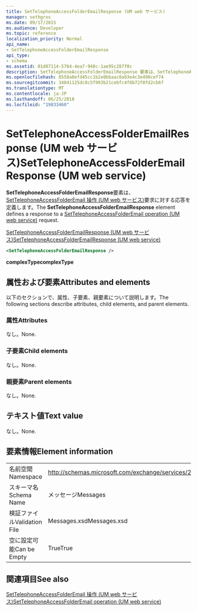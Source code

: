 ```yaml
---
title: SetTelephoneAccessFolderEmailResponse (UM web サービス)
manager: sethgros
ms.date: 09/17/2015
ms.audience: Developer
ms.topic: reference
localization_priority: Normal
api_name:
- SetTelephoneAccessFolderEmailResponse
api_type:
- schema
ms.assetid: 01d07114-5764-4ea7-948c-1ae95c287f0c
description: SetTelephoneAccessFolderEmailResponse 要素は、SetTelephoneAccessFolderEmail の操作 (UM web サービス) 要求に対する応答を定義します。
ms.openlocfilehash: 8558a0efd45cc1b2e0bbaac8a93e4c3e498cef74
ms.sourcegitcommit: 34041125dc8c5f993b21cebfc4f8b72f0fd2cb6f
ms.translationtype: MT
ms.contentlocale: ja-JP
ms.lasthandoff: 06/25/2018
ms.locfileid: "19833460"
---
```

# <a name="settelephoneaccessfolderemailresponse-um-web-service"></a><span data-ttu-id="50900-103">SetTelephoneAccessFolderEmailResponse (UM web サービス)</span><span class="sxs-lookup"><span data-stu-id="50900-103">SetTelephoneAccessFolderEmailResponse (UM web service)</span></span>

<span data-ttu-id="50900-104">**SetTelephoneAccessFolderEmailResponse**要素は、 [SetTelephoneAccessFolderEmail 操作 (UM web サービス)](settelephoneaccessfolderemail-operation-um-web-service.md)要求に対する応答を定義します。</span><span class="sxs-lookup"><span data-stu-id="50900-104">The **SetTelephoneAccessFolderEmailResponse** element defines a response to a [SetTelephoneAccessFolderEmail operation (UM web service)](settelephoneaccessfolderemail-operation-um-web-service.md) request.</span></span> 
  
[<span data-ttu-id="50900-105">SetTelephoneAccessFolderEmailResponse (UM web サービス)</span><span class="sxs-lookup"><span data-stu-id="50900-105">SetTelephoneAccessFolderEmailResponse (UM web service)</span></span>](settelephoneaccessfolderemailresponse-um-web-service.md)
  
```xml
<SetTelephoneAccessFolderEmailResponse />
```

 <span data-ttu-id="50900-106">**complexType**</span><span class="sxs-lookup"><span data-stu-id="50900-106">**complexType**</span></span>
## <a name="attributes-and-elements"></a><span data-ttu-id="50900-107">属性および要素</span><span class="sxs-lookup"><span data-stu-id="50900-107">Attributes and elements</span></span>

<span data-ttu-id="50900-108">以下のセクションで、属性、子要素、親要素について説明します。</span><span class="sxs-lookup"><span data-stu-id="50900-108">The following sections describe attributes, child elements, and parent elements.</span></span>
  
### <a name="attributes"></a><span data-ttu-id="50900-109">属性</span><span class="sxs-lookup"><span data-stu-id="50900-109">Attributes</span></span>

<span data-ttu-id="50900-110">なし。</span><span class="sxs-lookup"><span data-stu-id="50900-110">None.</span></span>
  
### <a name="child-elements"></a><span data-ttu-id="50900-111">子要素</span><span class="sxs-lookup"><span data-stu-id="50900-111">Child elements</span></span>

<span data-ttu-id="50900-112">なし。</span><span class="sxs-lookup"><span data-stu-id="50900-112">None.</span></span>
  
### <a name="parent-elements"></a><span data-ttu-id="50900-113">親要素</span><span class="sxs-lookup"><span data-stu-id="50900-113">Parent elements</span></span>

<span data-ttu-id="50900-114">なし。</span><span class="sxs-lookup"><span data-stu-id="50900-114">None.</span></span>
  
## <a name="text-value"></a><span data-ttu-id="50900-115">テキスト値</span><span class="sxs-lookup"><span data-stu-id="50900-115">Text value</span></span>

<span data-ttu-id="50900-116">なし。</span><span class="sxs-lookup"><span data-stu-id="50900-116">None.</span></span>
  
## <a name="element-information"></a><span data-ttu-id="50900-117">要素情報</span><span class="sxs-lookup"><span data-stu-id="50900-117">Element information</span></span>

|||
|:-----|:-----|
|<span data-ttu-id="50900-118">名前空間</span><span class="sxs-lookup"><span data-stu-id="50900-118">Namespace</span></span>  <br/> |http://schemas.microsoft.com/exchange/services/2006/messages  <br/> |
|<span data-ttu-id="50900-119">スキーマ名</span><span class="sxs-lookup"><span data-stu-id="50900-119">Schema Name</span></span>  <br/> |<span data-ttu-id="50900-120">メッセージ</span><span class="sxs-lookup"><span data-stu-id="50900-120">Messages</span></span>  <br/> |
|<span data-ttu-id="50900-121">検証ファイル</span><span class="sxs-lookup"><span data-stu-id="50900-121">Validation File</span></span>  <br/> |<span data-ttu-id="50900-122">Messages.xsd</span><span class="sxs-lookup"><span data-stu-id="50900-122">Messages.xsd</span></span>  <br/> |
|<span data-ttu-id="50900-123">空に設定可能</span><span class="sxs-lookup"><span data-stu-id="50900-123">Can be Empty</span></span>  <br/> |<span data-ttu-id="50900-124">True</span><span class="sxs-lookup"><span data-stu-id="50900-124">True</span></span>  <br/> |
   
## <a name="see-also"></a><span data-ttu-id="50900-125">関連項目</span><span class="sxs-lookup"><span data-stu-id="50900-125">See also</span></span>



[<span data-ttu-id="50900-126">SetTelephoneAccessFolderEmail 操作 (UM web サービス)</span><span class="sxs-lookup"><span data-stu-id="50900-126">SetTelephoneAccessFolderEmail operation (UM web service)</span></span>](settelephoneaccessfolderemail-operation-um-web-service.md)

